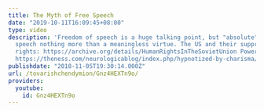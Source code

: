 ```yaml
---
title: The Myth of Free Speech
date: "2019-10-11T16:09:45+08:00"
type: video
description: 'Freedom of speech is a huge talking point, but "absolute" freedom of
  speech nothing more than a meaningless virtue. The US and their suppression of civil
  rights: https://archive.org/details/HumanRightsInTheSovietUnion Power of Charisma:
  https://theness.com/neurologicablog/index.php/hypnotized-by-charisma/'
publishdate: "2018-11-05T19:30:14.000Z"
url: /tovarishchendymion/Gnz4HEXTn9o/
providers:
  youtube:
    id: Gnz4HEXTn9o
---
```

